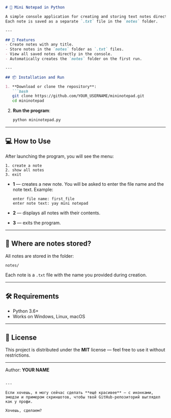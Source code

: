 ````markdown
# 📝 Mini Notepad in Python

A simple console application for creating and storing text notes directly on your computer.  
Each note is saved as a separate `.txt` file in the `notes` folder.

---

## 🚀 Features
- Create notes with any title.
- Store notes in the `notes` folder as `.txt` files.
- View all saved notes directly in the console.
- Automatically creates the `notes` folder on the first run.

---

## 📦 Installation and Run

1. **Download or clone the repository**:
   ```bash
   git clone https://github.com/YOUR_USERNAME/mininotepad.git
   cd mininotepad
````

2. **Run the program**:

   ```bash
   python mininotepad.py
   ```

---

## 💻 How to Use

After launching the program, you will see the menu:

```
1. create a note
2. show all notes
3. exit
```

* **1** — creates a new note.
  You will be asked to enter the file name and the note text.
  Example:

  ```
  enter file name: first_file
  enter note text: yay mini notepad
  ```

* **2** — displays all notes with their contents.

* **3** — exits the program.

---

## 📂 Where are notes stored?

All notes are stored in the folder:

```
notes/
```

Each note is a `.txt` file with the name you provided during creation.

---

## 🛠 Requirements

* Python 3.6+
* Works on Windows, Linux, macOS

---

## 📜 License

This project is distributed under the **MIT** license — feel free to use it without restrictions.

---

Author: **YOUR NAME**

```

---

Если хочешь, я могу сейчас сделать **ещё красивее** — с иконками, эмодзи и примером скриншотов, чтобы твой GitHub-репозиторий выглядел как у профи.  

Хочешь, сделаем?
```
